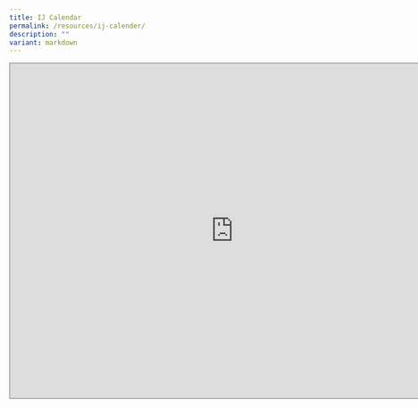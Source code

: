 ```yaml
---
title: IJ Calendar
permalink: /resources/ij-calender/
description: ""
variant: markdown
---
```

<iframe scrolling="no" frameborder="0" height="600" width="800" style="border:solid 1px #777" src="https://calendar.google.com/calendar/embed?height=600&amp;wkst=1&amp;bgcolor=%23ffffff&amp;ctz=Asia%2FSingapore&amp;showCalendars=0&amp;showTz=0&amp;src=Y181ZmQ4YTJkMGYzM2I3YjAyZGJlZTNlMjNlMTZmMDE5MDgzMGVjMDE5ZjdkZjNiOTc3YzViNzIwNGIwZTIwZWQ5QGdyb3VwLmNhbGVuZGFyLmdvb2dsZS5jb20&amp;color=%234285F4"></iframe>